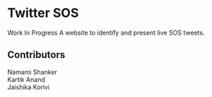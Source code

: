 # Twitter SOS
Work In Progress
A website to identify and present live SOS tweets. 

## Contributors
Namami Shanker  
Kartik Anand  
Jaishika Korivi
